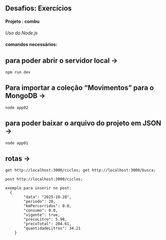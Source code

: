 ## Desafios: Exercícios
#### Projeto : combu

*Uso do Node.js*

#### comandos necessários:

## para poder abrir o servidor local ->
```
npm run dev
```

## Para importar a coleção “Movimentos” para o MongoDB ->
```
node app02
```
## para poder baixar o arquivo do projeto em JSON ->
```
node app01
```

## rotas ->
```
get http://localhost:3000/ciclos; get http://localhost:3000/busca;
```
```
post http://localhost:3000/ciclos;
```
```
exemplo para inserir no post:
  {
        "data": "2025-10-28",
        "periodo": 20,
        "kmPercorridos": 0.0,
        "consumo": 0.0,
        "vigente": true,
        "precoLitro": 5.98,
        "precoTotal": 204.61,
        "quantidadeLitros": 34.21
    }
```